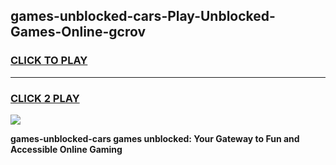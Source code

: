 
## games-unblocked-cars-Play-Unblocked-Games-Online-gcrov
<h3>
<a href="https://premium76.site?title=games-unblocked-cars&ref=24A">CLICK TO PLAY</a></h3>
<hr>

<h3>
<a href="https://premium76.site?title=games-unblocked-cars&ref=24A">CLICK 2 PLAY</a>
  
</h3>

<a href="https://premium76.site?title=games-unblocked-cars&ref=24A"><img src="https://clearcache.store/games.png"></a>


**games-unblocked-cars games unblocked: Your Gateway to Fun and Accessible Online Gaming**
